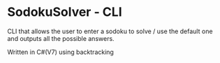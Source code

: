 # SodokuSolver - CLI

CLI that allows the user to enter a sodoku to solve / use the default one
<br/>
and outputs all the possible answers.

Written in C#(V7) using backtracking
